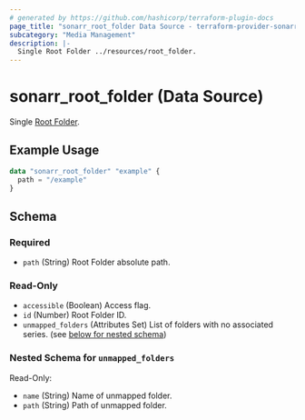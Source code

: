 ```yaml
---
# generated by https://github.com/hashicorp/terraform-plugin-docs
page_title: "sonarr_root_folder Data Source - terraform-provider-sonarr"
subcategory: "Media Management"
description: |-
  Single Root Folder ../resources/root_folder.
---
```


# sonarr_root_folder (Data Source)

[subcategory:Media Management]: #
Single [Root Folder](../resources/root_folder).

## Example Usage

```terraform
data "sonarr_root_folder" "example" {
  path = "/example"
}
```

<!-- schema generated by tfplugindocs -->
## Schema

### Required

- `path` (String) Root Folder absolute path.

### Read-Only

- `accessible` (Boolean) Access flag.
- `id` (Number) Root Folder ID.
- `unmapped_folders` (Attributes Set) List of folders with no associated series. (see [below for nested schema](#nestedatt--unmapped_folders))

<a id="nestedatt--unmapped_folders"></a>
### Nested Schema for `unmapped_folders`

Read-Only:

- `name` (String) Name of unmapped folder.
- `path` (String) Path of unmapped folder.


